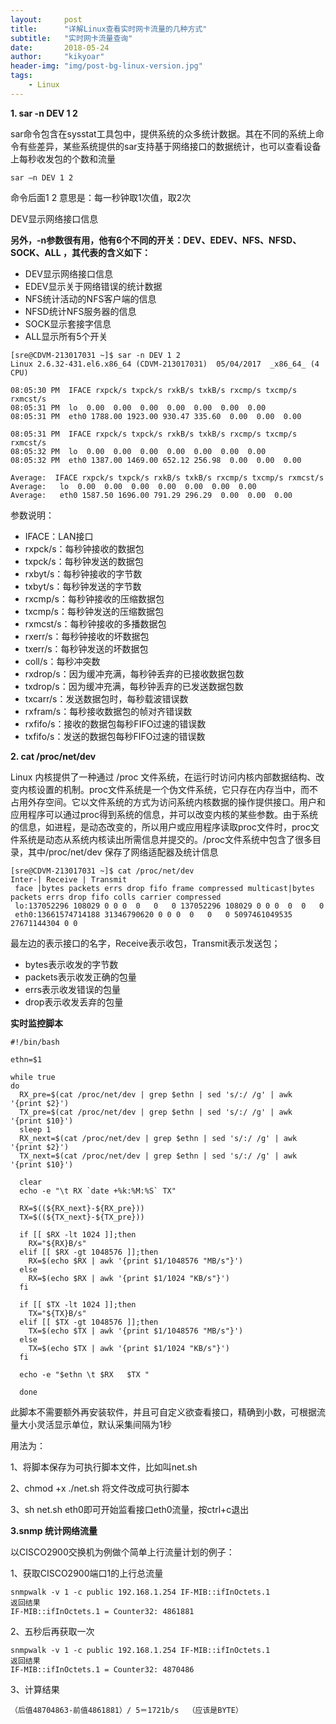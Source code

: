 ```yaml
---
layout:     post
title:      "详解Linux查看实时网卡流量的几种方式"
subtitle:   "实时网卡流量查询"
date:       2018-05-24
author:     "kikyoar"
header-img: "img/post-bg-linux-version.jpg"
tags:
    - Linux
---   
```


**1. sar -n DEV 1 2**   

sar命令包含在sysstat工具包中，提供系统的众多统计数据。其在不同的系统上命令有些差异，某些系统提供的sar支持基于网络接口的数据统计，也可以查看设备上每秒收发包的个数和流量  

	sar –n DEV 1 2  
命令后面1 2 意思是：每一秒钟取1次值，取2次  

DEV显示网络接口信息  

**另外，-n参数很有用，他有6个不同的开关：DEV、EDEV、NFS、NFSD、SOCK、ALL ，其代表的含义如下：**    

- DEV显示网络接口信息  
- EDEV显示关于网络错误的统计数据  
- NFS统计活动的NFS客户端的信息  
- NFSD统计NFS服务器的信息  
- SOCK显示套接字信息  
- ALL显示所有5个开关  

```
[sre@CDVM-213017031 ~]$ sar -n DEV 1 2
Linux 2.6.32-431.el6.x86_64 (CDVM-213017031)  05/04/2017  _x86_64_ (4 CPU)
	
08:05:30 PM  IFACE rxpck/s txpck/s rxkB/s txkB/s rxcmp/s txcmp/s rxmcst/s
08:05:31 PM  lo  0.00  0.00  0.00  0.00  0.00  0.00  0.00
08:05:31 PM  eth0 1788.00 1923.00 930.47 335.60  0.00  0.00  0.00
	
08:05:31 PM  IFACE rxpck/s txpck/s rxkB/s txkB/s rxcmp/s txcmp/s rxmcst/s
08:05:32 PM  lo  0.00  0.00  0.00  0.00  0.00  0.00  0.00
08:05:32 PM  eth0 1387.00 1469.00 652.12 256.98  0.00  0.00  0.00
	
Average:  IFACE rxpck/s txpck/s rxkB/s txkB/s rxcmp/s txcmp/s rxmcst/s
Average:   lo  0.00  0.00  0.00  0.00  0.00  0.00  0.00
Average:   eth0 1587.50 1696.00 791.29 296.29  0.00  0.00  0.00   
```
参数说明：  

- IFACE：LAN接口
- rxpck/s：每秒钟接收的数据包
- txpck/s：每秒钟发送的数据包
- rxbyt/s：每秒钟接收的字节数
- txbyt/s：每秒钟发送的字节数
- rxcmp/s：每秒钟接收的压缩数据包
- txcmp/s：每秒钟发送的压缩数据包
- rxmcst/s：每秒钟接收的多播数据包
- rxerr/s：每秒钟接收的坏数据包
- txerr/s：每秒钟发送的坏数据包
- coll/s：每秒冲突数
- rxdrop/s：因为缓冲充满，每秒钟丢弃的已接收数据包数
- txdrop/s：因为缓冲充满，每秒钟丢弃的已发送数据包数
- txcarr/s：发送数据包时，每秒载波错误数
- rxfram/s：每秒接收数据包的帧对齐错误数
- rxfifo/s：接收的数据包每秒FIFO过速的错误数
- txfifo/s：发送的数据包每秒FIFO过速的错误数  
	
**2. cat /proc/net/dev**   

Linux 内核提供了一种通过 /proc 文件系统，在运行时访问内核内部数据结构、改变内核设置的机制。proc文件系统是一个伪文件系统，它只存在内存当中，而不占用外存空间。它以文件系统的方式为访问系统内核数据的操作提供接口。用户和应用程序可以通过proc得到系统的信息，并可以改变内核的某些参数。由于系统的信息，如进程，是动态改变的，所以用户或应用程序读取proc文件时，proc文件系统是动态从系统内核读出所需信息并提交的。/proc文件系统中包含了很多目录，其中/proc/net/dev 保存了网络适配器及统计信息   

	[sre@CDVM-213017031 ~]$ cat /proc/net/dev
	Inter-| Receive | Transmit
	 face |bytes packets errs drop fifo frame compressed multicast|bytes packets errs drop fifo colls carrier compressed
	 lo:137052296 108029 0 0 0  0   0   0 137052296 108029 0 0 0  0  0   0
	 eth0:13661574714188 31346790620 0 0 0  0   0   0 5097461049535 27671144304 0 0    

最左边的表示接口的名字，Receive表示收包，Transmit表示发送包；  

- bytes表示收发的字节数
- packets表示收发正确的包量
- errs表示收发错误的包量
- drop表示收发丢弃的包量   

**实时监控脚本**  

	#!/bin/bash
	
	ethn=$1
	
	while true  
	do  
	  RX_pre=$(cat /proc/net/dev | grep $ethn | sed 's/:/ /g' | awk '{print $2}')   
	  TX_pre=$(cat /proc/net/dev | grep $ethn | sed 's/:/ /g' | awk '{print $10}')   
	  sleep 1
	  RX_next=$(cat /proc/net/dev | grep $ethn | sed 's/:/ /g' | awk '{print $2}')
	  TX_next=$(cat /proc/net/dev | grep $ethn | sed 's/:/ /g' | awk '{print $10}')
	
	  clear
	  echo -e "\t RX `date +%k:%M:%S` TX"
	
	  RX=$((${RX_next}-${RX_pre}))
	  TX=$((${TX_next}-${TX_pre}))
	
	  if [[ $RX -lt 1024 ]];then
	    RX="${RX}B/s"
	  elif [[ $RX -gt 1048576 ]];then
	    RX=$(echo $RX | awk '{print $1/1048576 "MB/s"}')
	  else
	    RX=$(echo $RX | awk '{print $1/1024 "KB/s"}')
	  fi
	
	  if [[ $TX -lt 1024 ]];then
	    TX="${TX}B/s"
	  elif [[ $TX -gt 1048576 ]];then
	    TX=$(echo $TX | awk '{print $1/1048576 "MB/s"}')
	  else
	    TX=$(echo $TX | awk '{print $1/1024 "KB/s"}')
	  fi
	
	  echo -e "$ethn \t $RX   $TX "
	
	  done


	
此脚本不需要额外再安装软件，并且可自定义欲查看接口，精确到小数，可根据流量大小灵活显示单位，默认采集间隔为1秒   

用法为：   

1、将脚本保存为可执行脚本文件，比如叫net.sh   

2、chmod +x ./net.sh 将文件改成可执行脚本   

3、sh net.sh eth0即可开始监看接口eth0流量，按ctrl+c退出   

**3.snmp 统计网络流量**   

以CISCO2900交换机为例做个简单上行流量计划的例子：   

1、获取CISCO2900端口1的上行总流量  

    snmpwalk -v 1 -c public 192.168.1.254 IF-MIB::ifInOctets.1
    返回结果
    IF-MIB::ifInOctets.1 = Counter32: 4861881  

2、五秒后再获取一次   
 
    snmpwalk -v 1 -c public 192.168.1.254 IF-MIB::ifInOctets.1
    返回结果
    IF-MIB::ifInOctets.1 = Counter32: 4870486  

3、计算结果  
	
	（后值48704863-前值4861881）/ 5＝1721b/s  （应该是BYTE） 